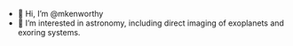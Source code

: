 - 👋 Hi, I’m @mkenworthy
- 👀 I’m interested in astronomy, including direct imaging of exoplanets and exoring systems.
